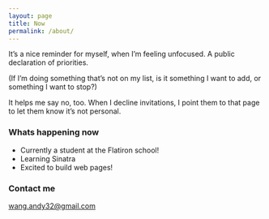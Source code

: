 ```yaml
---
layout: page
title: Now
permalink: /about/
---
```


It’s a nice reminder for myself, when I’m feeling unfocused. A public declaration of priorities.

(If I’m doing something that’s not on my list, is it something I want to add, or something I want to stop?)

It helps me say no, too. When I decline invitations, I point them to that page to let them know it’s not personal.



### Whats happening now
* Currently a student at the Flatiron school!
* Learning Sinatra
* Excited to build web pages!

### Contact me

[wang.andy32@gmail.com](mailto:wang.andy32@gmail.com)
